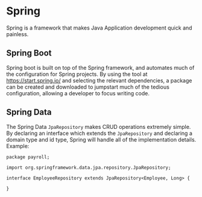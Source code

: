 # Spring
Spring is a framework that makes Java Application development quick and painless.  

## Spring Boot
Spring boot is built on top of the Spring framework, and automates much of the configuration for Spring projects.  By using the tool at https://start.spring.io/ and selecting the relevant dependencies, a package can be created and downloaded to jumpstart much of the tedious configuration, allowing a developer to focus writing code.

## Spring Data
The Spring Data `JpaRepository` makes CRUD operations extremely simple.  By declaring an interface which extends the `JpaRepository` and declaring a domain type and id type, Spring will handle all of the implementation details. Example:

`package payroll;`

`import org.springframework.data.jpa.repository.JpaRepository;`

`interface EmployeeRepository extends JpaRepository<Employee, Long> {`

`}`